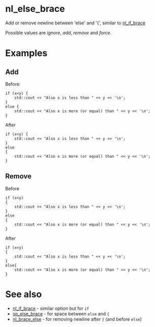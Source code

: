 # nl_else_brace

Add or remove newline between 'else' and '{', similar to [nl_if_brace](nl_if_brace.md)

Possible values are _ignore_, _add_, _remove_ and _force_.

# Examples

## Add
Before:
```
if (x<y) {
	std::cout << "Also x is less than " << y << '\n';
}
else {
	std::cout << "Also x is more (or equal) than " << y << '\n';
}
```
After
```
if (x<y) {
	std::cout << "Also x is less than " << y << '\n';
}
else
{
	std::cout << "Also x is more (or equal) than " << y << '\n';
}
```

## Remove
Before
```
if (x<y)
{
	std::cout << "Also x is less than " << y << '\n';
}
else
{
	std::cout << "Also x is more (or equal) than " << y << '\n';
}
```

After
```
if (x<y)
{
	std::cout << "Also x is less than " << y << '\n';
}
else{
	std::cout << "Also x is more (or equal) than " << y << '\n';
}
```

# See also

* [nl_if_brace](nl_if_brace.md) - similar option but for `if`
* [sp_else_brace](../spacing_options/sp_else_brace.md) - for space between `else` and `{`
* [nl_brace_else](nl_brace_else.md) - for removing newline after `}` (and before `else`)
